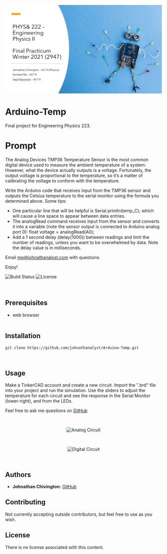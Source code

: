 <p align="center">
	<img width='600' src='https://github.com/johnathanalyst/Arduino-Temp/blob/main/imgs/cover-slide.png' alt='Cover Slide'/>
</p>

# Arduino-Temp
Final project for Engineering Physics 223.


# Prompt
The Analog Devices TMP36 Temperature Sensor is the most common digital device used to measure the ambient temperature of a system. However, what the device actually outputs is a voltage. Fortunately, the output voltage is proportional to the temperature, so it’s a matter of calibrating the voltage to conform with the temperature.

Write the Arduino code that receives input from the TMP36 sensor and outputs the Celsius temperature to the serial monitor using the formula you determined above. Some tips:

 * One particular line that will be helpful is Serial.println(temp_C); which will cause a line space to appear between data entries.
 * The analogRead command receives input from the sensor and converts it into a variable (note the sensor output is connected to Arduino analog port 0):
float voltage = analogRead(A0);
 * Add a 1 second delay (delay(1000)) between readings and limit the number of readings, unless you want to be overwhelmed by data. Note the delay value is in milliseconds.


Email me@johnathanalyst.com with questions.

Enjoy!

![Build Status](https://img.shields.io/badge/build-Stable-green.svg)
![License](https://img.shields.io/badge/license-NONE-green.svg)
<br/><br/><br/>

## Prerequisites
* web browser
<br/><br/>


## Installation
```bash
git clone https://github.com/johnathanalyst/Arduino-Temp.git
```
<br/>

## Usage
Make a TinkerCAD account and create a new circuit. Import the ".brd" file into your project and run the simulation. Use the sliders to adjust the temperature for each circuit and see the response in the Serial Monitor (lower-right), and from the LEDs.

Feel free to ask me questions on [GitHub](https://github.com/johnathanalyst)

<br/>
<p align="center">
<img src='https://github.com/johnathanalyst/Arduino-Temp/blob/main/imgs/analog-temp-circuit.png' alt='Analog Circuit'/>
</p><br/>

<p align="center">
<img src='https://github.com/johnathanalyst/Arduino-Temp/blob/main/imgs/digital-temp-circuit.png' alt='Digital Circuit'/>
</p>
<br/>


## Authors
* **Johnathan Chivington:** [GitHub](https://github.com/johnathanalyst)

## Contributing
Not currently accepting outside contributors, but feel free to use as you wish.

## License
There is no license associated with this content.
<br/><br/>
